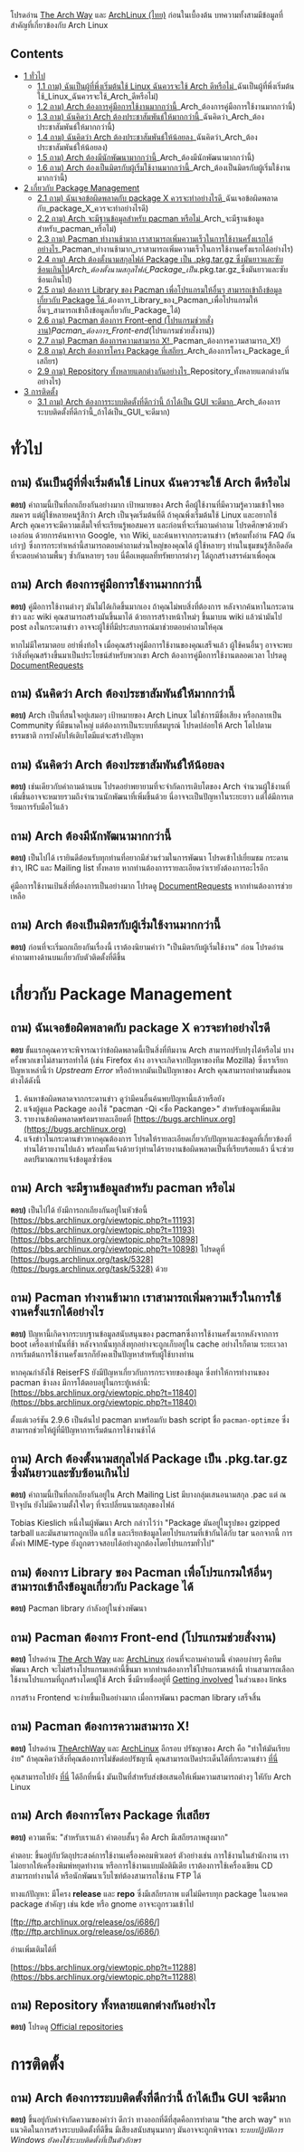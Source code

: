 โปรดอ่าน [The Arch Way](/index.php/The_Arch_Way "The Arch Way") และ [ArchLinux (ไทย)](/index.php/ArchLinux_(%E0%B9%84%E0%B8%97%E0%B8%A2) "ArchLinux (ไทย)") ก่อนในเบื้องต้น บทความทั้งสามมีข้อมูลที่สำคัญที่เกี่ยวข้องกับ Arch Linux

## Contents

*   [1 ทั่วไป](#ทั่วไป)
    *   [1.1 ถาม) ฉันเป็นผู้ที่พึ่งเริ่มต้นใช้ Linux ฉันควรจะใช้ Arch ดีหรือไม่](#ถาม)_ฉันเป็นผู้ที่พึ่งเริ่มต้นใช้_Linux_ฉันควรจะใช้_Arch_ดีหรือไม่)
    *   [1.2 ถาม) Arch ต้องการคู่มือการใช้งานมากกว่านี้](#ถาม)_Arch_ต้องการคู่มือการใช้งานมากกว่านี้)
    *   [1.3 ถาม) ฉันคิดว่า Arch ต้องประชาสัมพันธ์ให้มากกว่านี้](#ถาม)_ฉันคิดว่า_Arch_ต้องประชาสัมพันธ์ให้มากกว่านี้)
    *   [1.4 ถาม) ฉันคิดว่า Arch ต้องประชาสัมพันธ์ให้น้อยลง](#ถาม)_ฉันคิดว่า_Arch_ต้องประชาสัมพันธ์ให้น้อยลง)
    *   [1.5 ถาม) Arch ต้องมีนักพัฒนามากกว่านี้](#ถาม)_Arch_ต้องมีนักพัฒนามากกว่านี้)
    *   [1.6 ถาม) Arch ต้องเป็นมิตรกับผู้เริ่มใช้งานมากกว่านี้](#ถาม)_Arch_ต้องเป็นมิตรกับผู้เริ่มใช้งานมากกว่านี้)
*   [2 เกี่ยวกับ Package Management](#เกี่ยวกับ_Package_Management)
    *   [2.1 ถาม) ฉันเจอข้อผิดพลาดกับ package X ควรจะทำอย่างไรดี](#ถาม)_ฉันเจอข้อผิดพลาดกับ_package_X_ควรจะทำอย่างไรดี)
    *   [2.2 ถาม) Arch จะมีฐานข้อมูลสำหรับ pacman หรือไม่](#ถาม)_Arch_จะมีฐานข้อมูลสำหรับ_pacman_หรือไม่)
    *   [2.3 ถาม) Pacman ทำงานช้ามาก เราสามารถเพิ่มความเร็วในการใช้งานครั้งแรกได้อย่างไร](#ถาม)_Pacman_ทำงานช้ามาก_เราสามารถเพิ่มความเร็วในการใช้งานครั้งแรกได้อย่างไร)
    *   [2.4 ถาม) Arch ต้องตั้งนามสกุลไฟล์ Package เป็น .pkg.tar.gz ซึ่งมันยาวและซับซ้อนเกินไป](#ถาม)_Arch_ต้องตั้งนามสกุลไฟล์_Package_เป็น_.pkg.tar.gz_ซึ่งมันยาวและซับซ้อนเกินไป)
    *   [2.5 ถาม) ต้องการ Library ของ Pacman เพื่อโปรแกรมให้อื่นๆ สามารถเข้าถึงข้อมูลเกี่ยวกับ Package ได้](#ถาม)_ต้องการ_Library_ของ_Pacman_เพื่อโปรแกรมให้อื่นๆ_สามารถเข้าถึงข้อมูลเกี่ยวกับ_Package_ได้)
    *   [2.6 ถาม) Pacman ต้องการ Front-end (โปรแกรมช่วยสั่งงาน)](#ถาม)_Pacman_ต้องการ_Front-end_(โปรแกรมช่วยสั่งงาน))
    *   [2.7 ถาม) Pacman ต้องการความสามารถ X!](#ถาม)_Pacman_ต้องการความสามารถ_X!)
    *   [2.8 ถาม) Arch ต้องการโครง Package ที่เสถียร](#ถาม)_Arch_ต้องการโครง_Package_ที่เสถียร)
    *   [2.9 ถาม) Repository ทั้งหลายแตกต่างกันอย่างไร](#ถาม)_Repository_ทั้งหลายแตกต่างกันอย่างไร)
*   [3 การติดตั้ง](#การติดตั้ง)
    *   [3.1 ถาม) Arch ต้องการระบบติดตั้งที่ดีกว่านี้ ถ้าได้เป็น GUI จะดีมาก](#ถาม)_Arch_ต้องการระบบติดตั้งที่ดีกว่านี้_ถ้าได้เป็น_GUI_จะดีมาก)

# ทั่วไป

## ถาม) ฉันเป็นผู้ที่พึ่งเริ่มต้นใช้ Linux ฉันควรจะใช้ Arch ดีหรือไม่

**ตอบ)** คำถามนี้เป็นที่ถกเถียงกันอย่างมาก เป้าหมายของ Arch คือผู้ใช้งานที่มีความรู้ความเข้าใจพอสมควร แต่ผู้ใช้หลายคนรู้สึกว่า Arch เป็นจุดเริ่มต้นที่ดี ถ้าคุณพึ่งเริ่มต้นใช้ Linux และอยากใช้ Arch คุณควรจะมีความเต็มใจที่จะเรียนรู้พอสมควร และก่อนที่จะเริ่มถามคำถาม โปรดศึกษาด้วยตัวเองก่อน ด้วยการค้นหาจาก Google, จาก Wiki, และค้นหาจากกระดานข่าว (พร้อมทั้งอ่าน FAQ อันเก่าๆ) ซึ่งการกระทำเหล่านี้สามารถตอบคำถามส่วนใหญ่ของคุณได้ ผู้ใช้หลายๆ ท่านในชุมชนรู้สึกอึดอัดที่จะตอบคำถามพื้นๆ ซ้ำกันหลายๆ รอบ นี่คือเหตุผลที่ทรัพยากรต่างๆ ได้ถูกสร้างสรรค์มาเพื่อคุณ

## ถาม) Arch ต้องการคู่มือการใช้งานมากกว่านี้

**ตอบ)** คู่มือการใช้งานต่างๆ มันไม่ได้เกิดขึ้นมากเอง ถ้าคุณไม่พบสิ่งที่ต้องการ หลังจากค้นหาในกระดานข่าว และ wiki คุณสามารถสร้างมันขึ้นมาได้ ด้วยการสร้างหน้าใหม่ๆ ขึ้นมาบน wiki แล้วนำมันไป post ลงในกระดานข่าว อาจจะผู้ใช้ที่มีประสบการณ์มาช่วยตอบคำถามให้คุณ

หากไม่มีใครมาตอบ อย่าพึ่งท้อใจ เมื่อคุณสร้างคู่มือการใช้งานของคุณเสร็จแล้ว ผู้ใช้คนอื่นๆ อาจจะพบว่าสิ่งที่คุณสร้างขึ้นมาเป็นประโยชน์สำหรับพวกเขา Arch ต้องการคู่มือการใช้งานตลอดเวลา โปรดดู [DocumentRequests](/index.php/DocumentRequests "DocumentRequests")

## ถาม) ฉันคิดว่า Arch ต้องประชาสัมพันธ์ให้มากกว่านี้

**ตอบ)** Arch เป็นที่สนใจอยู่เสมอๆ เป้าหมายของ Arch Linux ไม่ใช่การมีชื่อเสียง หรือกลายเป็น Community ที่มีขนาดใหญ่ แต่ต้องการเป็นระบบที่สมบูรณ์ โปรดปล่อยให้ Arch โตไปตามธรรมชาติ การบังคับให้เติบโตมีแต่จะสร้างปัญหา

## ถาม) ฉันคิดว่า Arch ต้องประชาสัมพันธ์ให้น้อยลง

**ตอบ)** เช่นเดียวกับคำถามด้านบน โปรดอย่าพยายามที่จะจำกัดการเติบโตของ Arch จำนวนผู้ใช้งานที่เพิ่มขึ้นอาจจะหมายรวมถึงจำนวนนักพัฒนาที่เพิ่มขึ้นด้วย นี่อาจจะเป็นปัญหาในระยะยาว แต่ได้มีการเตรียมการรับมือไว้แล้ว

## ถาม) Arch ต้องมีนักพัฒนามากกว่านี้

**ตอบ)** เป็นไปได้ เรายินดีต้อนรับทุกท่านที่อยากมีส่วนร่วมในการพัฒนา โปรดเข้าไปเยี่ยมชม กระดานข่าว, IRC และ Mailing list ทั้งหลาย หากท่านต้องการรายละเอียดว่าเรายังต้องการอะไรอีก

คู่มือการใช้งานเป้นสิ่งที่ต้องการเป็นอย่างมาก โปรดดู [DocumentRequests](/index.php/DocumentRequests "DocumentRequests") หากท่านต้องการช่วยเหลือ

## ถาม) Arch ต้องเป็นมิตรกับผู้เริ่มใช้งานมากกว่านี้

**ตอบ)** ก่อนที่จะเริ่มถกเถียงกันเรื่องนี้ เราต้องนิยามคำว่า "เป็นมิตรกับผู้เริ่มใช้งาน" ก่อน โปรดอ่านคำถามทางด้านบนเกี่ยวกับตัวติดตั้งที่ดีขึ้น

# เกี่ยวกับ Package Management

## ถาม) ฉันเจอข้อผิดพลาดกับ package X ควรจะทำอย่างไรดี

**ตอบ** ขั้นแรกคุณควรจะพิจารณาว่าข้อผิดพลาดนี้เป็นสิ่งที่ทีมงาน Arch สามารถปรับปรุงได้หรือไม่ บางครั้งพวกเขาไม่สามารถทำได้ (เช่น Firefox ค้าง อาจจะเกิดจากปัญหาของทีม Mozilla) ซึ่งเราเรียกปัญหาเหล่านี้ว่า *Upstream Error* หรือถ้าหากมันเป็นปัญหาของ Arch คุณสามารถทำตามขั้นตอนต่างได้ดังนี้

1.  ค้นหาข้อผิดพลาดจากกระดานข่าว ดูว่ามีคนอื่นค้นพบปัญหานี้แล้วหรือยัง
2.  แจ้งผู้ดูแล Package ลองใช้ "pacman -Qi <ชื่อ Packange>" สำหรับข้อมูลเพิ่มเติม
3.  รายงานข้อผิดพลาดพร้อมรายละเอียดที่ [https://bugs.archlinux.org](https://bugs.archlinux.org)
4.  แจ้งข่าวในกระดานข่าวหากคุณต้องการ โปรดให้รายละเอียดเกี่ยวกับปัญหาและข้อมูลที่เกี่ยวข้องที่ท่านได้รายงานไปแล้ว พร้อมทั้งแจ้งด้วยว่าุท่านได้รายงานข้อผิดพลาดเป็นที่เรียบร้อยแล้ว นี่จะช่วยลดปริมาณการแจ้งข้อมูลซ้ำซ้อน

## ถาม) Arch จะมีฐานข้อมูลสำหรับ pacman หรือไม่

**ตอบ)** เป็นไปได้ ยังมีการถกเถียงกันอยู่ในหัวข้อนี้ [https://bbs.archlinux.org/viewtopic.php?t=11193](https://bbs.archlinux.org/viewtopic.php?t=11193) [https://bbs.archlinux.org/viewtopic.php?t=10898](https://bbs.archlinux.org/viewtopic.php?t=10898) โปรดดูที่ [https://bugs.archlinux.org/task/5328](https://bugs.archlinux.org/task/5328) ด้วย

## ถาม) Pacman ทำงานช้ามาก เราสามารถเพิ่มความเร็วในการใช้งานครั้งแรกได้อย่างไร

**ตอบ)** ปัญหานี้เกิดจากระบบฐานข้อมูลสนับสนุนของ pacman​ ซึ่งการใช้งานครั้งแรกหลังจากการ boot เครื่องเท่านั้นที่ช้า หลังจากนั้นทุกสิ่งทุกอย่างจะถูกเก็บอยู่ใน cache อย่างไรก็ตาม ระยะเวลาการเริ่มต้นการใช้งานครั้งแรกก็ยังคงเป็นปัญหาสำหรับผู้ใช้บางท่าน

หากคุณกำลังใช้ ReiserFS ยังมีปัญหาเกี่ยวกับการกระจายของข้อมูล ซึ่งทำให้การทำงานของ pacman ช้างลง มีการโต้ตอบอยู่ในกระทู้เหล่านี้: [https://bbs.archlinux.org/viewtopic.php?t=11840](https://bbs.archlinux.org/viewtopic.php?t=11840)

ตั้งแต่เวอร์ชัน 2.9.6 เป็นต้นไป pacman มาพร้อมกับ bash script ชื่อ `pacman-optimze` ซึ่งสามารถช่วยให้ผู้ที่มีปัญหาการเริ่มต้นการใช้งานช้าได้

## ถาม) Arch ต้องตั้งนามสกุลไฟล์ Package เป็น .pkg.tar.gz ซึ่งมันยาวและซับซ้อนเกินไป

**ตอบ)** คำถามนี้เป็นที่ถกเถียงกันอยู่ใน Arch Mailing List มีบางกลุ่มเสนอนามสกุล .pac แต่ ณ ปัจจุบัน ยังไม่มีความตั้งใจใดๆ ที่จะเปลี่ยนนามสกุลของไฟล์

Tobias Kieslich หนึ่งในผู้พัฒนา Arch กล่าวไว้ว่า "Package มันอยู่ในรูปของ gzipped tarball และมันสามารถถูกเปิด แก้ไข และเรียกข้อมูลโดยโปรแกรมที่เข้ากันได้กับ tar นอกจากนี้ การตั้งค่า MIME-type ยังถูกตรวจสอบได้อย่างถูกต้องโดยโปรแกรมทั่วไป"

## ถาม) ต้องการ Library ของ Pacman เพื่อโปรแกรมให้อื่นๆ สามารถเข้าถึงข้อมูลเกี่ยวกับ Package ได้

**ตอบ)** Pacman library กำลังอยู่ในช่วงพัฒนา

## ถาม) Pacman ต้องการ Front-end (โปรแกรมช่วยสั่งงาน)

**ตอบ)** โปรดอ่าน [The Arch Way](/index.php/The_Arch_Way "The Arch Way") และ [ArchLinux](/index.php/ArchLinux "ArchLinux") ก่อนที่จะถามคำถามนี้ คำตอบง่ายๆ คือทีมพัฒนา Arch จะไม่สร้างโปรแกรมเหล่านี้ขึ้นมา หากท่านต้องการใช้โปรแกรมเหล่านี้ ท่านสามารถเลือกใช้งานโปรแกรมที่ถูกสร้างโดยผู้ใช้ Arch ซึ่งมีรายชื่ออยู่ที่ [Getting involved](/index.php/Getting_involved "Getting involved") ในส่วนของ links

การสร้าง Frontend จะง่ายขึ้นเป็นอย่างมาก เมื่อการพัฒนา pacman library เสร็จสิ้น

## ถาม) Pacman ต้องการความสามารถ X!

**ตอบ)** โปรดอ่าน [TheArchWay](/index.php/TheArchWay "TheArchWay") และ [ArchLinux](/index.php/ArchLinux "ArchLinux") อีกรอบ ปรัชญาของ Arch คือ "ทำให้มันเรียบง่าย" ถ้าคุณคิดว่าสิ่งที่คุณต้องการไม่ขัดต่อปรัชญานี้ คุณสามารถเปิดประเด็นได้ที่กระดานข่าว [ที่นี่](https://bbs.archlinux.org/)

คุณสามารถไปยัง [ที่นี่](https://bugs.archlinux.org) ได้อีกที่หนึ่ง มันเป็นที่สำหรับส่งข้อเสนอให้เพิ่มความสามารถต่างๆ ใหักับ Arch Linux

## ถาม) Arch ต้องการโครง Package ที่เสถียร

**ตอบ)** ความเห็น: "สำหรับเราแล้ว คำตอบสั้นๆ คือ Arch มีเสถียรภาพสูงมาก"

คำตอบ: ขึ้นอยู่กับวัตถุประสงค์การใช้งานเครื่องคอมพิวเตอร์ ตัวอย่างเช่น การใช้งานในสำนักงาน เราไม่อยากให้เครื่องพิมพ์หยุดทำงาน หรือการใช้งานแบบมัลติมีเดีย เราต้องการใช้เครื่องเขียน CD สามารถทำงานได้ หรือนักพัฒนาเว็บไซท์ต้องสามารถใช้งาน FTP ได้

ทางแก้ปัญหา: มีโครง **release** และ **repo** ซึ่งมีเสถียรภาพ แต่ไม่มีครบทุก package ในอนาคต package สำคัญๆ เช่น kde หรือ gnome อาจจะถูกรวมเข้าไป

[ftp://ftp.archlinux.org/release/os/i686/](ftp://ftp.archlinux.org/release/os/i686/)

อ่านเพิ่มเติมได้ที่

[https://bbs.archlinux.org/viewtopic.php?t=11288](https://bbs.archlinux.org/viewtopic.php?t=11288)

## ถาม) Repository ทั้งหลายแตกต่างกันอย่างไร

**ตอบ)** โปรดดู [Official repositories](/index.php/Official_repositories "Official repositories")

# การติดตั้ง

## ถาม) Arch ต้องการระบบติดตั้งที่ดีกว่านี้ ถ้าได้เป็น GUI จะดีมาก

**ตอบ)** ขึ้นอยู่กับคำจำกัดความของคำว่า ดีกว่า ทางออกที่ดีที่สุดคือการทำตาม "the arch way" หากแนวคิดในการสร้างระบบติดตั้งที่ดีขึ้น มีเสียงสนับสนุนมากๆ มันอาจจะถูกพิจารณา *ระบบปฏิบัติการ Windows ยังคงใช้ระบบติดตั้งที่เป็นตัวอักษร*